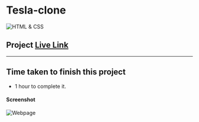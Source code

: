 # Tesla-clone

![HTML & CSS](https://img.shields.io/badge/Project1-HTML%26CSS-brightgreen)


## Project  [Live Link](https://teslas-clone.netlify.app/)

---

## Time taken to finish this project

-   1 hour to complete it.


#### Screenshot

![Webpage](./screenshot/1.PNG)
